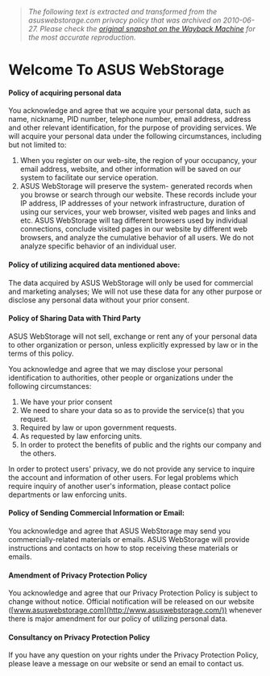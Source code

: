 > *The following text is extracted and transformed from the asuswebstorage.com privacy policy that was archived on 2010-06-27. Please check the [original snapshot on the Wayback Machine](https://web.archive.org/web/20100627115106id_/http%3A//www.asuswebstorage.com/privacy) for the most accurate reproduction.*

# Welcome To ASUS WebStorage

#### Policy of acquiring personal data 

You acknowledge and agree that we acquire your personal data, such as name, nickname, PID number, telephone number, email address, address and other relevant identification, for the purpose of providing services. We will acquire your personal data under the following circumstances, including but not limited to:

  1. When you register on our web-site, the region of your occupancy, your email address, website, and other information will be saved on our system to facilitate our service operation. 
  2. ASUS WebStorage will preserve the system- generated records when you browse or search through our website. These records include your IP address, IP addresses of your network infrastructure, duration of using our services, your web browser, visited web pages and links and etc. ASUS WebStorage will tag different browsers used by individual connections, conclude visited pages in our website by different web browsers, and analyze the cumulative behavior of all users. We do not analyze specific behavior of an individual user. 



#### Policy of utilizing acquired data mentioned above:

The data acquired by ASUS WebStorage will only be used for commercial and marketing analyses; We will not use these data for any other purpose or disclose any personal data without your prior consent. 

#### Policy of Sharing Data with Third Party

ASUS WebStorage will not sell, exchange or rent any of your personal data to other organization or person, unless explicitly expressed by law or in the terms of this policy. 

You acknowledge and agree that we may disclose your personal identification to authorities, other people or organizations under the following circumstances:

  1. We have your prior consent
  2. We need to share your data so as to provide the service(s) that you request. 
  3. Required by law or upon government requests. 
  4. As requested by law enforcing units. 
  5. In order to protect the benefits of public and the rights our company and the others. 



In order to protect users' privacy, we do not provide any service to inquire the account and information of other users. For legal problems which require inquiry of another user's information, please contact police departments or law enforcing units. 

#### Policy of Sending Commercial Information or Email:

You acknowledge and agree that ASUS WebStorage may send you commercially-related materials or emails. ASUS WebStorage will provide instructions and contacts on how to stop receiving these materials or emails. 

#### Amendment of Privacy Protection Policy

You acknowledge and agree that our Privacy Protection Policy is subject to change without notice. Official notification will be released on our website ([www.asuswebstorage.com](http://www.asuswebstorage.com/)) whenever there is major amendment for our policy of utilizing personal data. 

#### Consultancy on Privacy Protection Policy

If you have any question on your rights under the Privacy Protection Policy, please leave a message on our website or send an email to contact us. 
